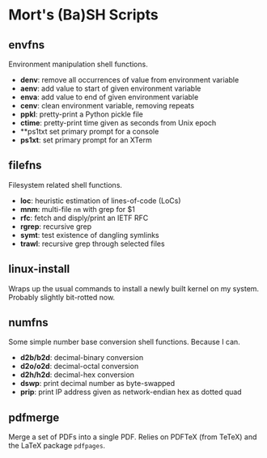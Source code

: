 Mort's (Ba)SH Scripts
=====================


envfns
------

Environment manipulation shell functions.

* **denv**: remove all occurrences of value from environment variable 
* **aenv**: add value to start of given environment variable
* **enva**: add value to end of given environment variable
* **cenv**: clean environment variable, removing repeats
* **ppkl**: pretty-print a Python pickle file
* **ctime**: pretty-print time given as seconds from Unix epoch
* **ps1txt set primary prompt for a console
* **ps1xt**: set primary prompt for an XTerm


filefns
-------

Filesystem related shell functions.

* **loc**: heuristic estimation of lines-of-code (LoCs)
* **mnm**: multi-file `nm` with grep for $1
* **rfc**: fetch and disply/print an IETF RFC
* **rgrep**: recursive grep
* **symt**: test existence of dangling symlinks
* **trawl**: recursive grep through selected files


linux-install
-------------

Wraps up the usual commands to install a newly built kernel on my
system.  Probably slightly bit-rotted now.


numfns
------

Some simple number base conversion shell functions.  Because I can.

* **d2b/b2d**: decimal-binary conversion
* **d2o/o2d**: decimal-octal conversion
* **d2h/h2d**: decimal-hex conversion
* **dswp**: print decimal number as byte-swapped
* **prip**: print IP address given as network-endian hex as dotted quad 


pdfmerge
--------

Merge a set of PDFs into a single PDF.  Relies on PDFTeX (from TeTeX)
and the LaTeX package `pdfpages`.
